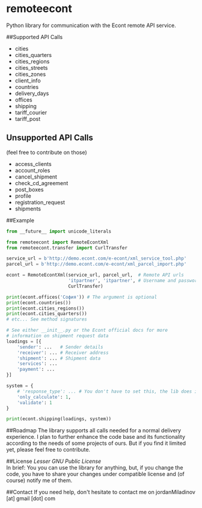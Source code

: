 remoteecont
===========

Python library for communication with the Econt remote API service.


##Supported API Calls
* cities
* cities_quarters
* cities_regions
* cities_streets
* cities_zones
* client_info
* countries
* delivery_days
* offices
* shipping
* tariff_courier
* tariff_post

## Unsupported API Calls
(feel free to contribute on those)
* access_clients
* account_roles
* cancel_shipment
* check_cd_agreement
* post_boxes
* profile
* registration_request
* shipments

##Example
```python
from __future__ import unicode_literals

from remoteecont import RemoteEcontXml
from remoteecont.transfer import CurlTransfer

service_url = b'http://demo.econt.com/e-econt/xml_service_tool.php'
parcel_url = b'http://demo.econt.com/e-econt/xml_parcel_import.php'

econt = RemoteEcontXml(service_url, parcel_url,  # Remote API urls
                       'itpartner', 'itpartner', # Username and password
                       CurlTransfer)

print(econt.offices('София')) # The argument is optional
print(econt.countries())
print(econt.cities_regions())
print(econt.cities_quarters())
# etc... See method signatures

# See either __init__.py or the Econt official docs for more
# information on shipment request data
loadings = [{
    'sender': ...   # Sender details
    'receiver': ... # Receiver address
    'shipment': ... # Shipment data
    'services': ...
    'payment': ...
}]

system = {
    # 'response_type': ... # You don't have to set this, the lib does it anyway
    'only_calculate': 1,
    'validate': 1
}

print(econt.shipping(loadings, system))
```

##Roadmap
The library supports all calls needed for a normal delivery experience.  I plan
to further enhance the code base and its functionality according to the needs
of some projects of ours.  But if you find it limited yet, please feel free to
contribute.

##License
*Lesser GNU Public License*  
In brief: You you can use the library for anything, but, if you change
the code, you have to share your changes under compatible license and
(of course) notify me of them.

##Contact
If you need help, don't hesitate to contact me on
jordanMiladinov [at] gmail [dot] com
